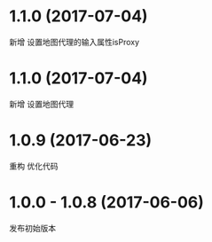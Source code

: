 # 1.1.0 (2017-07-04)

新增 设置地图代理的输入属性isProxy

# 1.1.0 (2017-07-04)

新增 设置地图代理

# 1.0.9 (2017-06-23)

重构 优化代码

# 1.0.0 - 1.0.8 (2017-06-06)

发布初始版本
